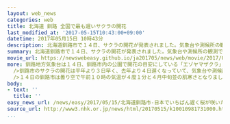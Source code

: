 ```yaml
---
layout: web_news
categories: web
title: 北海道 釧路 全国で最も遅いサクラの開花
last_modified_at: '2017-05-15T10:43:00+09:00'
datetime: 2017年05月15日 10時43分
description: 北海道釧路市で１４日、サクラの開花が発表されました。気象台や測候所の観測では全国で最も遅いサクラの開花の発表です。
summary: 北海道釧路市で１４日、サクラの開花が発表されました。気象台や測候所の観測では全国で最も遅いサクラの開花の発表です。
movie_url: https://newswebeasy.github.io/ja201705/news/web/movie/2017/05/15/k10010981731000.mp4
more: 釧路地方気象台は１４日、釧路市内の公園で開花の目安にしている「エゾヤマザクラ」の木に５輪以上の花が咲いているのを確認し、釧路市でサクラが開花したと発表しました。<br
  />釧路市のサクラの開花は平年より３日早く、去年より４日遅くなっていて、気象台や測候所の観測では全国で最も遅い開花の発表になりました。<br />ことしのサクラ前線は、１月１４日に沖縄で「ヒカンザクラ」が開花してから４か月かけて日本列島を縦断し、釧路市に到達したことになります。<br
  />１４日の釧路市は曇り空で午前１０時の気温が４度１分と４月中旬並の肌寒さとなりました。公園を訪れた１９歳の女性は「まだまだ寒いのでサクラが咲いたと聞いて驚きました。よく利用する公園なので早く満開になった姿を見せてほしいです」と話していました。
body:
- text: ''
  title: ''
easy_news_url: /news/easy/2017/05/15/北海道釧路市-日本でいちばん遅く桜が咲いた/
source_url: http://www3.nhk.or.jp/news/html/20170515/k10010981731000.html
...
```


